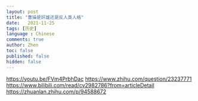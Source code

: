 ```yaml
---
layout: post
title: "曹操是奸雄还是反人类人格"
date:   2021-11-25
tags: [历史]
language : Chinese
comments: true
author: Zhen
toc: false
published: false
hidden: false
---
```



https://youtu.be/FVm4PrbhDac
https://www.zhihu.com/question/23237771
https://www.bilibili.com/read/cv2982786?from=articleDetail
https://zhuanlan.zhihu.com/p/94588672
<!--stackedit_data:
eyJoaXN0b3J5IjpbLTY2MjY5NTIyN119
-->